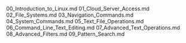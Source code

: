 00_Introduction_to_Linux.md
01_Cloud_Server_Access.md
02_File_Systems.md
03_Navigation_Commands.md
04_System_Commands.md
05_Text_File_Operations.md
06_Command_Line_Text_Editing.md
07_Advanced_Text_Operations.md
08_Advanced_Filters.md
09_Pattern_Search.md